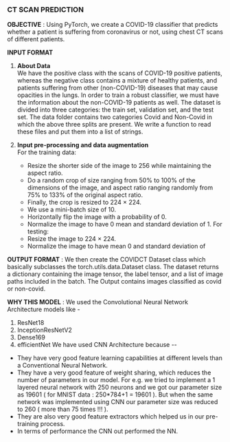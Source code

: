 ### CT SCAN PREDICTION

**OBJECTIVE** : Using PyTorch, we create a COVID-19 classifier that predicts
whether a patient is suffering from coronavirus or not, using chest CT scans of
different patients.

**INPUT FORMAT**
1. **About Data** <br/>
We have the positive class with the scans of COVID-19 positive patients, whereas
the negative class contains a mixture of healthy patients, and patients suffering from
other (non-COVID-19) diseases that may cause opacities in the lungs. In order to
train a robust classifier, we must have the information about the non-COVID-19
patients as well.
The dataset is divided into three categories: the train set, validation set, and the test
set. The data folder contains two categories Covid and Non-Covid in which the
above three splits are present. We write a function to read these files and put them
into a list of strings.

2. **Input pre-processing and data augmentation** <br />
For the training data:
    * Resize the shorter side of the image to 256 while maintaining the aspect
ratio.
    * Do a random crop of size ranging from 50% to 100% of the dimensions
of the image, and aspect ratio ranging randomly from 75% to 133% of
the original aspect ratio.
    * Finally, the crop is resized to 224 × 224.
    * We use a mini-batch size of 10.
    * Horizontally flip the image with a probability of 0.
    * Normalize the image to have 0 mean and standard deviation of 1.
For testing:
    * Resize the image to 224 × 224.
    * Normalize the image to have mean 0 and standard deviation of 
       
**OUTPUT FORMAT** : We then create the COVIDCT Dataset class which basically
subclasses the torch.utils.data.Dataset class. The dataset returns a dictionary
containing the image tensor, the label tensor, and a list of image paths included in
the batch. The Output contains images classified as covid or non-covid.


**WHY THIS MODEL** : We used the Convolutional Neural Network Architecture
models like -
1. ResNet18
2. InceptionResNetV2
3. Dense169
4. efficientNet
We have used CNN Architecture because --
* They have very good feature learning capabilities at different levels
than a Conventional Neural Network.
* They have a very good feature of weight sharing, which reduces the
number of parameters in our model. For e.g. we tried to implement a 1
layered neural network with 250 neurons and we got our parameter
size as 19601 ( for MNIST data : 250*784+1 = 19601 ). But when the
same network was implemented using CNN our parameter size was
reduced to 260 ( more than 75 times !!! ).
* They are also very good feature extractors which helped us in our
pre-training process.
* In terms of performance the CNN out performed the NN.

